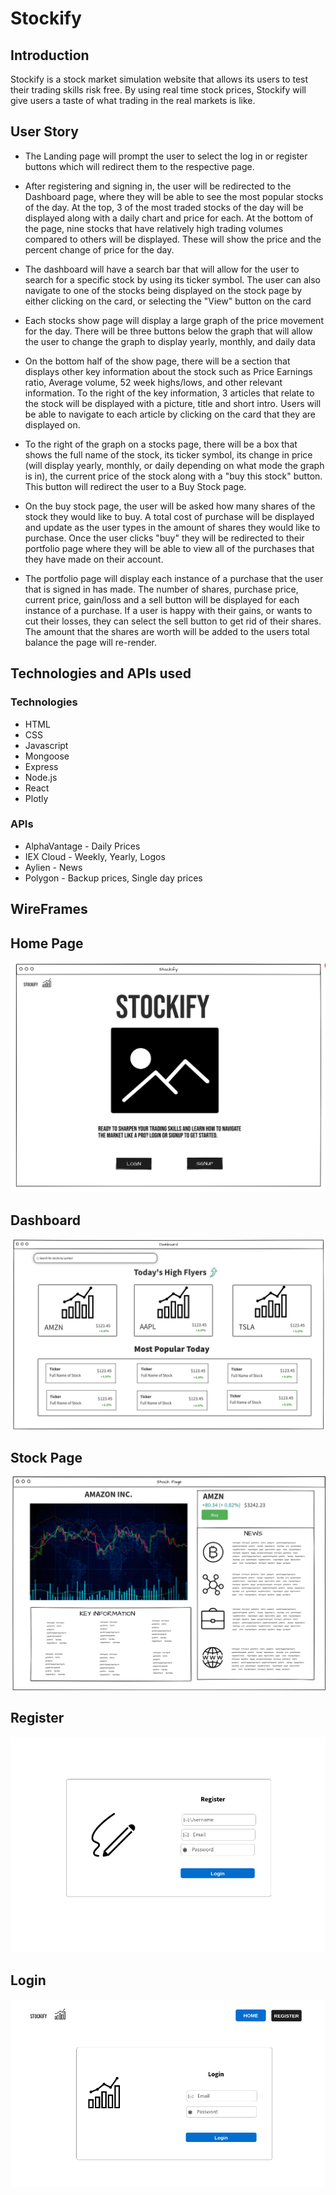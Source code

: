 # Stockify

## Introduction

Stockify is a stock market simulation website that allows its users to test their trading skills risk free. By using real time stock prices, Stockify will give users a taste of what trading in the real markets is like.

## User Story

- The Landing page will prompt the user to select the log in or register buttons which will redirect them to the respective page.

- After registering and signing in, the user will be redirected to the Dashboard page, where they will be able to see the most popular stocks of the day. At the top, 3 of the most traded stocks of the day will be displayed along with a daily chart and price for each.
  At the bottom of the page, nine stocks that have relatively high trading volumes compared to others will be displayed. These will show the price and the percent change of price for the day.

- The dashboard will have a search bar that will allow for the user to search for a specific stock by using its ticker symbol. The user can also navigate to one of the stocks being displayed on the stock page by either clicking on the card, or selecting the "View" button on the card

- Each stocks show page will display a large graph of the price movement for the day. There will be three buttons below the graph that will allow the user to change the graph to display yearly, monthly, and daily data

- On the bottom half of the show page, there will be a section that displays other key information about the stock such as Price Earnings ratio, Average volume, 52 week highs/lows, and other relevant information. To the right of the key information, 3 articles that relate to the stock will be displayed with a picture, title and short intro. Users will be able to navigate to each article by clicking on the card that they are displayed on.

- To the right of the graph on a stocks page, there will be a box that shows the full name of the stock, its ticker symbol, its change in price (will display yearly, monthly, or daily depending on what mode the graph is in), the current price of the stock along with a "buy this stock" button. This button will redirect the user to a Buy Stock page.

- On the buy stock page, the user will be asked how many shares of the stock they would like to buy. A total cost of purchase will be displayed and update as the user types in the amount of shares they would like to purchase. Once the user clicks "buy" they will be redirected to their portfolio page where they will be able to view all of the purchases that they have made on their account.

- The portfolio page will display each instance of a purchase that the user that is signed in has made. The number of shares, purchase price, current price, gain/loss and a sell button will be displayed for each instance of a purchase. If a user is happy with their gains, or wants to cut their losses, they can select the sell button to get rid of their shares. The amount that the shares are worth will be added to the users total balance the page will re-render.

## Technologies and APIs used

### Technologies

- HTML
- CSS
- Javascript
- Mongoose
- Express
- Node.js
- React
- Plotly

### APIs

- AlphaVantage - Daily Prices
- IEX Cloud - Weekly, Yearly, Logos
- Aylien - News
- Polygon - Backup prices, Single day prices

## WireFrames

## Home Page

![Home](assets/home.png)

## Dashboard

![Dashboard](assets/dashboard.png)

## Stock Page

![Dashboard](assets/show.png)

## Register

![Register](assets/register.png)

## Login

![Login](assets/login.png)
